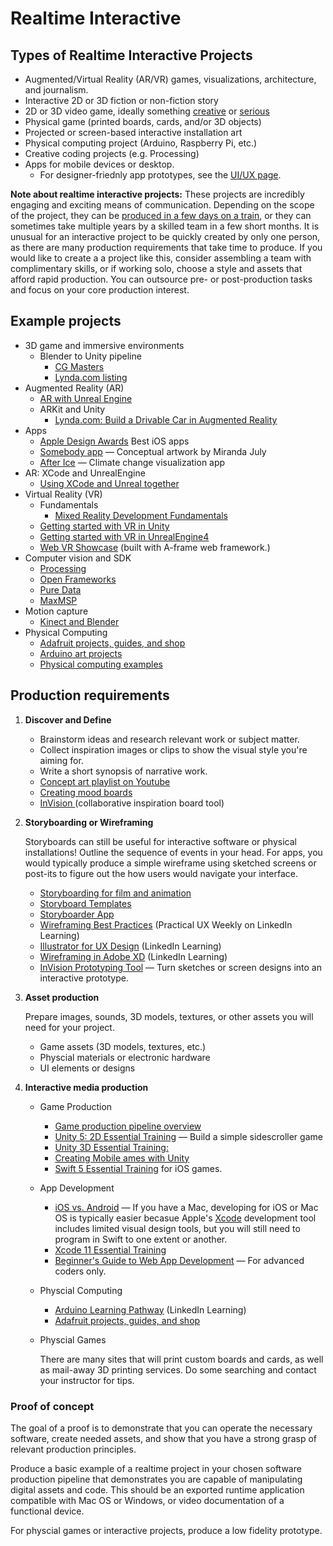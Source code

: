 # Realtime Interactive

## Types of Realtime Interactive Projects

* Augmented/Virtual Reality \(AR/VR\) games, visualizations, architecture, and journalism. 
* Interactive 2D or 3D fiction or non-fiction story
* 2D or 3D video game, ideally something [creative](https://thegameawards.com/nominees/fresh-indie-game) or [serious](https://en.wikipedia.org/wiki/Serious_game)
* Physical game \(printed boards, cards, and/or 3D objects\)
* Projected or screen-based interactive installation art
* Physical computing project \(Arduino, Raspberry Pi, etc.\)
* Creative coding projects \(e.g. Processing)
* Apps for mobile devices or desktop. 
   * For designer-friednly app prototypes, see the [UI/UX page](products-services.md).


**Note about realtime interactive projects:** These projects are incredibly engaging and exciting means of communication. Depending on the scope of the project, they can be [produced in a few days on a train](https://trainjam.com/), or they can sometimes take multiple years by a skilled team in a few short months. It is unusual for an interactive project to be quickly created by only one person, as there are many production requirements that take time to produce. If you would like to create a a project like this, consider assembling a team with complimentary skills, or if working solo, choose a style and assets that afford rapid production. You can outsource pre- or post-production tasks and focus on your core production interest.

## Example projects

* 3D game and immersive environments
  * Blender to Unity pipeline
    * [CG Masters](https://cgmasters.net/free-tutorials/creating-games-with-unity-and-blender/)
    * [Lynda.com listing](https://www.lynda.com/search?q=blender+unity)
* Augmented Reality \(AR\)
  * [AR with Unreal Engine](https://www.lynda.com/Software-Development-tutorials/AR-Unreal-Engine/647670/707639-4.html?org=psu.edu)
  * ARKit and Unity
    * [Lynda.com: Build a Drivable Car in Augmented Reality](https://www.linkedin.com/learning/arkit-and-unity-build-a-drivable-car-in-augmented-reality/introduction?u=76811570)
* Apps
   * [Apple Design Awards](https://developer.apple.com/design/awards/) Best iOS apps
   * [Somebody app](http://somebodyapp.com/) — Conceptual artwork by Miranda July
   * [After Ice](https://www.climatecentral.org/news/app-sea-level-rise-21374) — Climate change visualization app
* AR: XCode and UnrealEngine
    * [Using XCode and Unreal together](https://www.linkedin.com/learning/introduction-to-ar-with-unreal-and-xcode-for-developers/welcome?u=76811570)
* Virtual Reality \(VR\)
  * Fundamentals
    * [Mixed Reality Development Fundamentals](https://www.linkedin.com/learning/mixed-reality-development-fundamentals/introduction?u=76811570)
  * [Getting started with VR in Unity](https://learn.unity.com/tutorial/vr-best-practice) 
  * [Getting started with VR in UnrealEngine4](https://www.tomlooman.com/getting-started-with-vr/)
  * [Web VR Showcase](https://aframe.io/showcase/) \(built with A-frame web framework.\)
* Computer vision and SDK
  * [Processing](https://processing.org/)
  * [Open Frameworks](https://openframeworks.cc/)
  * [Pure Data](https://puredata.info/)
  * [MaxMSP](https://cycling74.com/products/max/)
* Motion capture
  * [Kinect and Blender](https://www.youtube.com/watch?v=1UPZtS5LVvw)
* Physical Computing
   * [Adafruit projects, guides, and shop](https://learn.adafruit.com/)
   * [Arduino art projects](https://create.arduino.cc/projecthub/projects/tags/art)
   * [Physical computing examples](https://sunnie-sva-physicalcomputing.tumblr.com/)


## Production requirements

1. **Discover and Define**

   * Brainstorm ideas and research relevant work or subject matter.
   * Collect inspiration images or clips to show the visual style you're aiming for. 
   * Write a short synopsis of narrative work.
   * [Concept art playlist on Youtube](https://www.youtube.com/playlist?list=PLMgH0Xj7qSJe6XXj--j_1QyJoztbbq45Z)
   * [Creating mood boards](https://www.linkedin.com/learning/developing-a-mood-board/welcome?u=76811570)
   * [InVision ](https://www.invisionapp.com/)\(collaborative inspiration board tool\)

2. **Storyboarding or Wireframing**

   Storyboards can still be useful for interactive software or physical installations! Outline the sequence of events in your head. For apps, you would typically produce a simple wireframe using sketched screens or post-its to figure out the how users would navigate your interface.

   
   * [Storyboarding for film and animation](https://www.youtube.com/watch?v=RQsvhq28sOI)
   * [Storyboard Templates](https://boords.com/storyboard-template)
   * [Storyboarder App](https://wonderunit.com/storyboarder/)
   * [Wireframing Best Practices](https://www.linkedin.com/learning/practical-ux-weekly-season-one/wireframing-best-practices?u=76811570) \(Practical UX Weekly on LinkedIn Learning\)
   * [Illustrator for UX Design](https://www.linkedin.com/learning/illustrator-for-ux-design/artboards-for-mobile-and-responsive-design?u=76811570) \(LinkedIn Learning\)
   * [Wireframing in Adobe XD](https://www.linkedin.com/learning/learning-adobe-xd-2/wireframe?u=76811570) (LinkedIn Learning\)
   * [InVision Prototyping Tool](https://www.invisionapp.com/cloud/prototype) — Turn sketches or screen designs into an interactive prototype.




3. **Asset production**

   Prepare images, sounds, 3D models, textures, or other assets you will need for your project.
   * Game assets \(3D models, textures, etc.\)
   * Physcial materials or electronic hardware
   * UI elements or designs

4. **Interactive media production**
   * Game Production
      * [Game production pipeline overview](https://www.researchgate.net/publication/267417785_Content_Creation_for_a_3D_Game_with_Maya_and_Unity_3D)
      * [Unity 5: 2D Essential Training](https://www.linkedin.com/learning/unity-5-2d-essential-training/animate-repeat-background-textures?u=76811570) — Build a simple sidescroller game
      * [Unity 3D Essential Training:](https://www.linkedin.com/learning/unity-3d-2019-essential-training/visualize-a-house-project-with-unity-2019?u=76811570)
      * [Creating Mobile ames with Unity](https://www.linkedin.com/learning/creating-mobile-games-with-unity/welcome?u=76811570)
      * [Swift 5 Essential Training](https://www.linkedin.com/learning/swift-5-essential-training/begin-an-adventure-with-swift-5?u=76811570) for iOS games.
   * App Development
      * [iOS vs. Android](https://theappsolutions.com/blog/development/ios-vs-android/) — If you have a Mac, developing for iOS or Mac OS is typically easier becasue Apple's [Xcode](https://developer.apple.com/xcode/) development tool includes limited visual design tools, but you will still need to program in Swift to one extent or another.
      * [Xcode 11 Essential Training](https://www.linkedin.com/learning/xcode-11-essential-training/learn-to-develop-for-the-apple-platforms?u=76811570)
      * [Beginner's Guide to Web App Development](https://www.budibase.com/blog/web-application-development/) — For advanced coders only.
   * Physcial Computing
      * [Arduino Learning Pathway](https://www.linkedin.com/learning/paths/become-an-arduino-developer?u=76811570) \(LinkedIn Learning\)
      * [Adafruit projects, guides, and shop](https://learn.adafruit.com/)
   * Physcial Games 
      
      There are many sites that will print custom boards and cards, as well as mail-away 3D printing services. Do some searching and contact your instructor for tips.

   

### Proof of concept

The goal of a proof is to demonstrate that you can operate the necessary software, create needed assets, and show that you have a strong grasp of relevant production principles.

Produce a basic example of a realtime project in your chosen software production pipeline that demonstrates you are capable of manipulating digital assets and code. This should be an exported runtime application compatible with Mac OS or Windows, or video documentation of a functional device.

For physcial games or interactive projects, produce a low fidelity prototype.

